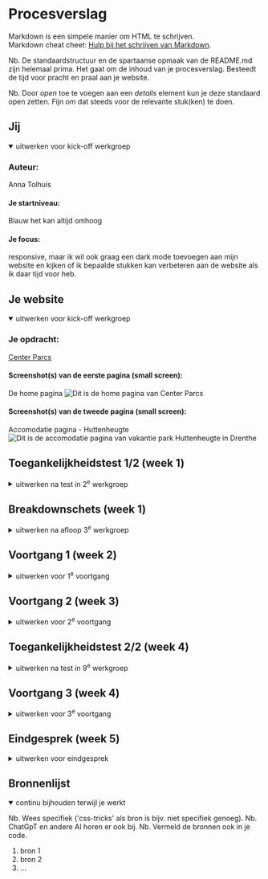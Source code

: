 # Procesverslag
Markdown is een simpele manier om HTML te schrijven.  
Markdown cheat cheet: [Hulp bij het schrijven van Markdown](https://github.com/adam-p/markdown-here/wiki/Markdown-Cheatsheet).

Nb. De standaardstructuur en de spartaanse opmaak van de README.md zijn helemaal prima. Het gaat om de inhoud van je procesverslag. Besteedt de tijd voor pracht en praal aan je website.

Nb. Door *open* toe te voegen aan een *details* element kun je deze standaard open zetten. Fijn om dat steeds voor de relevante stuk(ken) te doen.





## Jij

<details open>
  <summary>uitwerken voor kick-off werkgroep</summary>

  ### Auteur:
  Anna Tolhuis

  #### Je startniveau:
  Blauw het kan altijd omhoog

  #### Je focus:
  responsive, maar ik wil ook graag een dark mode toevoegen aan mijn website en kijken of ik bepaalde stukken kan verbeteren aan de website als ik daar tijd voor heb.
 
</details>





## Je website

<details open>
  <summary>uitwerken voor kick-off werkgroep</summary>

  ### Je opdracht:
  [Center Parcs](https://www.centerparcs.nl)

  #### Screenshot(s) van de eerste pagina (small screen): 
  De home pagina
  <img src="readme-images/home.png" width="375px" alt="Dit is de home pagina van Center Parcs">

  #### Screenshot(s) van de tweede pagina (small screen):
  Accomodatie pagina - Huttenheugte
  <img src="readme-images/accomodatie.png" width="375px" alt="Dit is de accomodatie pagina van vakantie park Huttenheugte in Drenthe">
 
</details>



## Toegankelijkheidstest 1/2 (week 1)

<details>
  <summary>uitwerken na test in 2<sup>e</sup> werkgroep</summary>


  ### Bevindingen
  Lijst met je bevindingen die in de test naar voren kwamen:

  Bevinding afbeeldingen.
  <img src="readme-images/animaties.png" width="375px" alt="Dit zijn de animaties deze bewegen 1x">
  <img src="readme-images/buttons.png" width="375px" alt="De buttons">
  <img src="readme-images/foutmeldingen.png" width="375px" alt="De hoeveelheid foutmeldingen 255">
  <img src="readme-images/nogmeererror.png" width="375px" alt="Nog een afbeelding van de 255 foutmeldingen">
  <img src="readme-images/gaatvanscherm.png" width="375px" alt="De horrizantal scroll op destop">
  <img src="readme-images/geenalt.png" width="375px" alt="geen alternative tekst voor afbeeldingen en kaarten">
  <img src="readme-images/geenlimaardiv.png" width="375px" alt="geen lsit items maar div">
  <img src="readme-images/verborgen.png" width="375px" alt="Verborgen door JS interactie">

    Test 1: Screen reader
  - Begint met H4, loopt verder wel op volgorde van H1 naar H3 en heeft ook maar 1 H1 per pagina.
  - Gaat niet over alle Buttons en links
  - De meeste links zijn duidelijk aangegeven de namen van sommige links zijn wel heel erg lang.
  - Een paar links hebben een vragtekens door dat ze alleen icons hebben en 1 link heeft alleen een /.
  - Buttons hebben button als naam of ook weer de vraagtekens van de icons.
  - Elementen die met JS verborgen zijn zeggen geen links of buttons te hebben.

  Test 2: WCAG Check list
  Content:
  - Sommige links heten meer info of hebben geen naam en alleen een icon. De links met meer info wordt door de screenreader over heen gelezen.
  - Buttons hebben veel ?.

  Global code:
  - 255 errors
  - 15 warnings
  - 71 info messages (Niet iets om zorgen om te maken)
  - Heeft zelfs speciaal voor de karten een vergrootglas functie om de kaart beter te lezen.

  Keyboard:
  - Bij de screenreader gaat hij van het scherm voor knoppen en hamburger menu gaat hij doorheen maar hij opent hem niet dus je gaat er onzichtbaar door heen.

  Mobile and touch:
  - Horizontal scroling niet op telefoon, maar wel op destop.
  - Er zit overal veel en genoeg ruimte tussen knoppen behalve bij het kies park menu dit is erg klein.

  Headings:
  - Begint met H4

  Lists:
  - Gebruiken voornamelijk div

  Images:
  - sommige afbeeldingen hebben geen alt
  - Kaart heeft geen alt

  Media:
  Ze hebben weinig video's en audio onderdelen. Alleen de home pagina heeft boven in een video die automatisch afspeelt. Deze heeft geen geluid en kan je ook niet uitzetten.

  Controls:
  - Sommige links zijn a, sommige zijn div
  - Sommige buttos zijn div, sommige zijn buttons.

  Appearance:
  - Geen dark mode

  Animation:
  Er is een kleine animatie die niet herhaalt en niet snel afspeeld. Deze kan je alleen niet uitzetten en ook niet voor kiezen om niet af te spelen.

  Color contrast:
  - Op AA niveau checkt alles Ja.
  - Op sommige scoort ook de AAA niveau zelfs Ja.
  - Ik weet niet precies wat hij bedoelt met custom selection colors.

</details>



## Breakdownschets (week 1)

<details>
  <summary>uitwerken na afloop 3<sup>e</sup> werkgroep</summary>

  ### de hele pagina: 
  <img src="reademe-images/home.png" width="375px" alt="breakdown van de hele home pagina">

  ### dynamisch deel (bijv menu): 
  <img src="readme-images/dummy-plaatje.jpg" width="375px" alt="breakdown van een dynamisch deel">

  ### wellicht nog een dynamisch deel (bijv filter): 
  <img src="readme-images/dummy-plaatje.jpg" width="375px" alt="breakdown van nog een dynamisch deel">

</details>





## Voortgang 1 (week 2)

<details>
  <summary>uitwerken voor 1<sup>e</sup> voortgang</summary>

  ### Stand van zaken
  hier dit ging goed & dit was lastig (neem ook screenshots op van delen van je website en code)


  ### Agenda voor meeting
  samen met je groepje opstellen

  | student 1      | student 2          | student 3    | Anna       |
  | ---            | ---                | ---          | ---              |
  | dit bespreken  | en dit             | en ik dit    | Im mijn carousel link ik door naar de volgende pagina per blokje. De link die is niet klikbaar, omdat alles er boven op ligt ook maak ik nu veel gebruik van div's en classes, maar hoe kan ik zorgen dat hij werkt en daar minder gebruik van maakt? Ook zit er een nav in maar mag dit wel buiten de header? |
  | en dat ook nog | dit als er tijd is | nog een punt | Ook wordt hij aangesproken met JS, maar op het moment werkt dit niet hoe zorg ik er voor dat het wel werkt? |
  | ...            | ...                | ...          | Mijn footer ziet er zo uit met ook uitklapbaar, mag ik dit net als de header simpeler maken of moet dit wel echt helemaal zo uit gewerkt zoals ik nu heb?         |


  ### Verslag van meeting
  hier na afloop snel de uitkomsten van de meeting vastleggen

  - punt 1
  - punt 2
  - nog een punt
  - ...

</details>





## Voortgang 2 (week 3)

<details>
  <summary>uitwerken voor 2<sup>e</sup> voortgang</summary>

  ### Stand van zaken
  hier dit ging goed & dit was lastig (neem ook screenshots op van delen van je website en code)


  ### Agenda voor meeting
  samen met je groepje opstellen

  | student 1      | student 2          | student 3    | student 4        |
  | ---            | ---                | ---          | ---              |
  | dit bespreken  | en dit             | en ik dit    | en dan ik dat    |
  | en dat ook nog | dit als er tijd is | nog een punt | dit wil ik zeker |
  | ...            | ...                | ...          | ...              |


  ### Verslag van meeting
  hier na afloop snel de uitkomsten van de meeting vastleggen

  - punt 1
  - punt 2
  - nog een punt
- ...

</details>





## Toegankelijkheidstest 2/2 (week 4)

<details>
  <summary>uitwerken na test in 9<sup>e</sup> werkgroep</summary>

  ### Bevindingen
  Lijst met je bevindingen die in de test naar voren kwamen (geef ook aan wat er verbeterd is):

</details>





## Voortgang 3 (week 4)

<details>
  <summary>uitwerken voor 3<sup>e</sup> voortgang</summary>

  ### Stand van zaken
  hier dit ging goed & dit was lastig (neem ook screenshots op van delen van je website en code)


  ### Agenda voor meeting
  samen met je groepje opstellen

  | student 1      | student 2          | student 3    | student 4        |
  | ---            | ---                | ---          | ---              |
  | dit bespreken  | en dit             | en ik dit    | en dan ik dat    |
  | en dat ook nog | dit als er tijd is | nog een punt | dit wil ik zeker |
  | ...            | ...                | ...          | ...              |


  ### Verslag van meeting
  hier na afloop snel de uitkomsten van de meeting vastleggen

  - punt 1
  - punt 2
  - nog een punt
  - ...

</details>





## Eindgesprek (week 5)

<details>
  <summary>uitwerken voor eindgesprek</summary>

  ### Je uitkomst - karakteristiek screenshots:
  <img src="readme-images/dummy-plaatje.jpg" width="375px" alt="uitomst opdracht 1">


  ### Dit ging goed/Heb ik geleerd: 
  Korte omschrijving met plaatjes

  <img src="readme-images/dummy-plaatje.jpg" width="375px" alt="top">


  ### Dit was lastig/Is niet gelukt:
  Korte omschrijving met plaatjes

  <img src="readme-images/dummy-plaatje.jpg" width="375px" alt="bummer">
</details>





## Bronnenlijst

<details open>
  <summary>continu bijhouden terwijl je werkt</summary>

  Nb. Wees specifiek ('css-tricks' als bron is bijv. niet specifiek genoeg). 
  Nb. ChatGpT en andere AI horen er ook bij.
  Nb. Vermeld de bronnen ook in je code.

  1. bron 1
  2. bron 2
  3. ...

</details>
